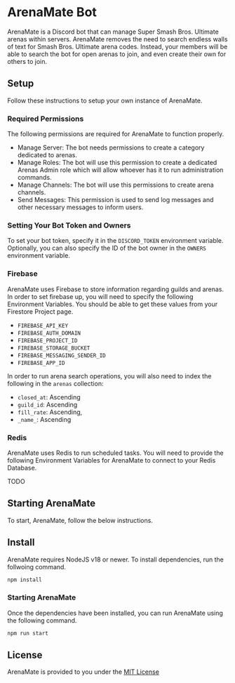 # ArenaMate Bot

ArenaMate is a Discord bot that can manage Super Smash Bros. Ultimate arenas within servers. ArenaMate removes the need to search endless walls of text for Smash Bros. Ultimate arena codes. Instead, your members will be able to search the bot for open arenas to join, and even create their own for others to join.

## Setup

Follow these instructions to setup your own instance of ArenaMate.

### Required Permissions

The following permissions are required for ArenaMate to function properly.

-   Manage Server: The bot needs permissions to create a category dedicated to arenas.
-   Manage Roles: The bot will use this permission to create a dedicated Arenas Admin role which will allow whoever has it to run administration commands.
-   Manage Channels: The bot will use this permissions to create arena channels.
-   Send Messages: This permission is used to send log messages and other necessary messages to inform users.

### Setting Your Bot Token and Owners

To set your bot token, specify it in the `DISCORD_TOKEN` environment variable. Optionally, you can also specify the ID of the bot owner in the `OWNERS` environment variable.

### Firebase

ArenaMate uses Firebase to store information regarding guilds and arenas. In order to set firebase up, you will need to specify the following Environment Variables. You should be able to get these values from your Firestore Project page.

-   `FIREBASE_API_KEY`
-   `FIREBASE_AUTH_DOMAIN`
-   `FIREBASE_PROJECT_ID`
-   `FIREBASE_STORAGE_BUCKET`
-   `FIREBASE_MESSAGING_SENDER_ID`
-   `FIREBASE_APP_ID`

In order to run arena search operations, you will also need to index the following in the `arenas` collection:

-   `closed_at`: Ascending
-   `guild_id`: Ascending
-   `fill_rate`: Ascending,
-   `_name_`: Ascending

### Redis

ArenaMate uses Redis to run scheduled tasks. You will need to provide the following Environment Variables for ArenaMate to connect to your Redis Database.

TODO

## Starting ArenaMate

To start, ArenaMate, follow the below instructions.

## Install

ArenaMate requires NodeJS v18 or newer. To install dependencies, run the follwoing command.

```sh
npm install
```

### Starting ArenaMate

Once the dependencies have been installed, you can run ArenaMate using the following command.

```sh
npm run start
```

## License

ArenaMate is provided to you under the [MIT License](./../LICENSE)
